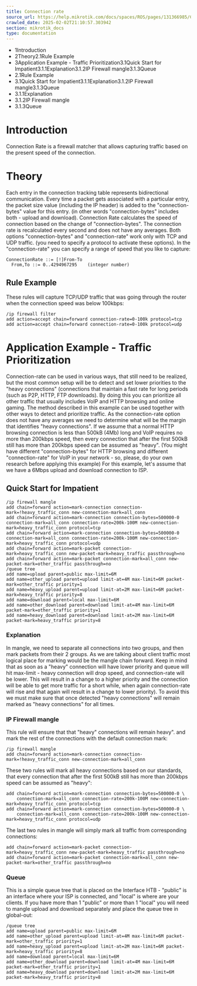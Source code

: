```yaml
---
title: Connection rate
source_url: https://help.mikrotik.com/docs/spaces/ROS/pages/131366985/Connection+rate,
crawled_date: 2025-02-02T21:10:57.303942
section: mikrotik_docs
type: documentation
---
```


* 1Introduction
* 2Theory2.1Rule Example
* 3Application Example - Traffic Prioritization3.1Quick Start for Impatient3.1.1Explanation3.1.2IP Firewall mangle3.1.3Queue
* 2.1Rule Example
* 3.1Quick Start for Impatient3.1.1Explanation3.1.2IP Firewall mangle3.1.3Queue
* 3.1.1Explanation
* 3.1.2IP Firewall mangle
* 3.1.3Queue
# Introduction
Connection Rate is a firewall matcher that allows capturing traffic based on the present speed of the connection.
# Theory
Each entry in the connection tracking table represents bidirectional communication. Every time a packet gets associated with a particular entry, the packet size value (including the IP header) is added to the "connection-bytes" value for this entry. (in other words "connection-bytes" includes both - upload and download).
Connection Rate calculates the speed of connection based on the change of "connection-bytes". The connection rate is recalculated every second and does not have any averages.
Both options "connection-bytes" and "connection-rate" work only with TCP and UDP traffic. (you need to specify a protocol to activate these options). In the "connection-rate" you can specify a range of speed that you like to capture:
```
ConnectionRate ::= [!]From-To
  From,To ::= 0..4294967295    (integer number)
```
## Rule Example
These rules will capture TCP/UDP traffic that was going through the router when the connection speed was below 100kbps:
```
/ip firewall filter
add action=accept chain=forward connection-rate=0-100k protocol=tcp
add action=accept chain=forward connection-rate=0-100k protocol=udp
```
# Application Example - Traffic Prioritization
Connection-rate can be used in various ways, that still need to be realized, but the most common setup will be to detect and set lower priorities to the "heavy connections" (connections that maintain a fast rate for long periods (such as P2P, HTTP, FTP downloads). By doing this you can prioritize all other traffic that usually includes VoIP and HTTP browsing and online gaming.
The method described in this example can be used together with other ways to detect and prioritize traffic. As the connection-rate option does not have any averages we need to determine what will be the margin that identifies "heavy connections". If we assume that a normal HTTP browsing connection is less than 500kB (4Mb) long and VoIP requires no more than 200kbps speed, then every connection that after the first 500kB still has more than 200kbps speed can be assumed as "heavy".
(You might have different "connection-bytes" for HTTP browsing and different "connection-rate" for VoIP in your network - so, please, do your own research before applying this example)
For this example, let's assume that we have a 6Mbps upload and download connection to ISP.
## Quick Start for Impatient
```
/ip firewall mangle
add chain=forward action=mark-connection connection-mark=!heavy_traffic_conn new-connection-mark=all_conn
add chain=forward action=mark-connection connection-bytes=500000-0 connection-mark=all_conn connection-rate=200k-100M new-connection-mark=heavy_traffic_conn protocol=tcp
add chain=forward action=mark-connection connection-bytes=500000-0 connection-mark=all_conn connection-rate=200k-100M new-connection-mark=heavy_traffic_conn protocol=udp
add chain=forward action=mark-packet connection-mark=heavy_traffic_conn new-packet-mark=heavy_traffic passthrough=no
add chain=forward action=mark-packet connection-mark=all_conn new-packet-mark=other_traffic passthrough=no
/queue tree
add name=upload parent=public max-limit=6M
add name=other_upload parent=upload limit-at=4M max-limit=6M packet-mark=other_traffic priority=1
add name=heavy_upload parent=upload limit-at=2M max-limit=6M packet-mark=heavy_traffic priority=8
add name=download parent=local max-limit=6M
add name=other_download parent=download limit-at=4M max-limit=6M packet-mark=other_traffic priority=1
add name=heavy_download parent=download limit-at=2M max-limit=6M packet-mark=heavy_traffic priority=8
```
### Explanation
In mangle, we need to separate all connections into two groups, and then mark packets from their 2 groups. As we are talking about client traffic most logical place for marking would be the mangle chain forward.
Keep in mind that as soon as a "heavy" connection will have lower priority and queue will hit max-limit - heavy connection will drop speed, and connection-rate will be lower. This will result in a change to a higher priority and the connection will be able to get more traffic for a short while, when again connection-rate will rise and that again will result in a change to lower priority). To avoid this we must make sure that once detected "heavy connections" will remain marked as "heavy connections" for all times.
### IP Firewall mangle
This rule will ensure that that "heavy" connections will remain heavy". and mark the rest of the connections with the default connection mark:
```
/ip firewall mangle
add chain=forward action=mark-connection connection-mark=!heavy_traffic_conn new-connection-mark=all_conn
```
These two rules will mark all heavy connections based on our standards, that every connection that after the first 500kB still has more than 200kbps speed can be assumed as "heavy":
```
add chain=forward action=mark-connection connection-bytes=500000-0 \
    connection-mark=all_conn connection-rate=200k-100M new-connection-mark=heavy_traffic_conn protocol=tcp
add chain=forward action=mark-connection connection-bytes=500000-0 \
    connection-mark=all_conn connection-rate=200k-100M new-connection-mark=heavy_traffic_conn protocol=udp
```
The last two rules in mangle will simply mark all traffic from corresponding connections:
```
add chain=forward action=mark-packet connection-mark=heavy_traffic_conn new-packet-mark=heavy_traffic passthrough=no
add chain=forward action=mark-packet connection-mark=all_conn new-packet-mark=other_traffic passthrough=no
```
### Queue
This is a simple queue tree that is placed on the Interface HTB - "public" is an interface where your ISP is connected, and "local" is where are your clients. If you have more than 1 "public" or more than 1 "local" you will need to mangle upload and download separately and place the queue tree in global-out:
```
/queue tree
add name=upload parent=public max-limit=6M
add name=other_upload parent=upload limit-at=4M max-limit=6M packet-mark=other_traffic priority=1
add name=heavy_upload parent=upload limit-at=2M max-limit=6M packet-mark=heavy_traffic priority=8
add name=download parent=local max-limit=6M
add name=other_download parent=download limit-at=4M max-limit=6M packet-mark=other_traffic priority=1
add name=heavy_download parent=download limit-at=2M max-limit=6M packet-mark=heavy_traffic priority=8
```